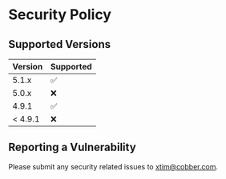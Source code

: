 # Security Policy

## Supported Versions

| Version | Supported          |
| ------- | ------------------ |
| 5.1.x   | :white_check_mark: |
| 5.0.x   | :x:                |
| 4.9.1   | :white_check_mark: |
| < 4.9.1 | :x:                |

## Reporting a Vulnerability

Please submit any security related issues to xtim@cobber.com.
